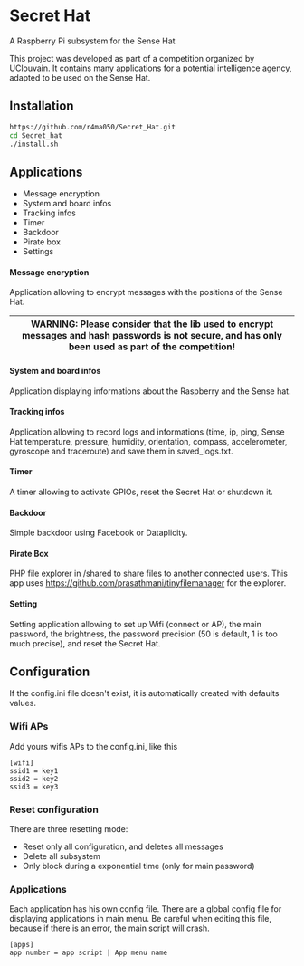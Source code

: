 # Secret Hat
A Raspberry Pi subsystem for the Sense Hat

This project was developed as part of a competition organized by UClouvain. It contains many applications for a potential intelligence agency, adapted to be used on the Sense Hat.


## Installation

```bash
https://github.com/r4ma050/Secret_Hat.git
cd Secret_hat
./install.sh
```

## Applications

*  Message encryption
*  System and board infos
*  Tracking infos
*  Timer
*  Backdoor
*  Pirate box
*  Settings


#### Message encryption
Application allowing to encrypt messages with the positions of the Sense Hat. 

| WARNING: Please consider that the lib used to encrypt messages and hash passwords is not secure, and has only been used as part of the competition! |
| --- |
#### System and board infos
Application displaying informations about the Raspberry and the Sense hat.

#### Tracking infos
Application allowing to record logs and informations (time, ip, ping, Sense Hat temperature, pressure, humidity, orientation, compass, accelerometer, gyroscope and traceroute) and save them in saved_logs.txt.

#### Timer
A timer allowing to activate GPIOs, reset the Secret Hat or shutdown it.

#### Backdoor
Simple backdoor using Facebook or Dataplicity.

#### Pirate Box
PHP file explorer in /shared to share files to another connected users. This app uses https://github.com/prasathmani/tinyfilemanager for the explorer.

#### Setting
Setting application allowing to set up Wifi (connect or AP), the main password, the brightness, the password precision (50 is default, 1 is too much precise), and reset the Secret Hat.

## Configuration

If the config.ini file doesn't exist, it is automatically created with defaults values. 
### Wifi APs
Add yours wifis APs to the config.ini, like this 
```
[wifi]
ssid1 = key1
ssid2 = key2
ssid3 = key3
```

### Reset configuration

There are three resetting mode:
* Reset only all configuration, and deletes all messages
* Delete all subsystem
* Only block during a exponential time (only for main password)

### Applications
Each application has his own config file. There are a global config file for displaying applications in main menu. Be careful when editing this file, because if there is an error, the main script will crash.
```
[apps]
app number = app script | App menu name 
```

